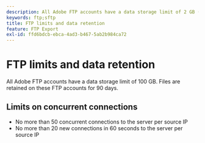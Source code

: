 ```yaml
---
description: All Adobe FTP accounts have a data storage limit of 2 GB (or 63 files). Files are retained on these FTP accounts for 90 days.
keywords: ftp;sftp
title: FTP limits and data retention
feature: FTP Export
exl-id: ffd6bdcb-ebca-4ad3-b467-5ab2b984ca72
---
```

# FTP limits and data retention

All Adobe FTP accounts have a data storage limit of 100 GB. Files are retained on these FTP accounts for 90 days.

## Limits on concurrent connections

* No more than 50 concurrent connections to the server per source IP
* No more than 20 new connections in 60 seconds to the server per source IP
